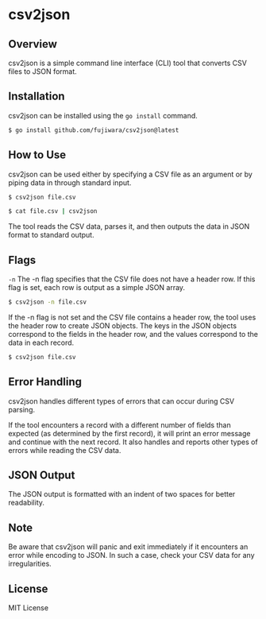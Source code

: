# csv2json

## Overview

csv2json is a simple command line interface (CLI) tool that converts CSV files to JSON format.

## Installation

csv2json can be installed using the `go install` command.

```bash
$ go install github.com/fujiwara/csv2json@latest
```

## How to Use

csv2json can be used either by specifying a CSV file as an argument or by piping data in through standard input.

```bash
$ csv2json file.csv
```

```bash
$ cat file.csv | csv2json
```

The tool reads the CSV data, parses it, and then outputs the data in JSON format to standard output.

## Flags

`-n`
The -n flag specifies that the CSV file does not have a header row. If this flag is set, each row is output as a simple JSON array.

```bash
$ csv2json -n file.csv
```

If the -n flag is not set and the CSV file contains a header row, the tool uses the header row to create JSON objects. The keys in the JSON objects correspond to the fields in the header row, and the values correspond to the data in each record.

```bash
$ csv2json file.csv
```

## Error Handling

csv2json handles different types of errors that can occur during CSV parsing.

If the tool encounters a record with a different number of fields than expected (as determined by the first record), it will print an error message and continue with the next record. It also handles and reports other types of errors while reading the CSV data.

## JSON Output

The JSON output is formatted with an indent of two spaces for better readability.

## Note

Be aware that csv2json will panic and exit immediately if it encounters an error while encoding to JSON. In such a case, check your CSV data for any irregularities.

## License

MIT License
